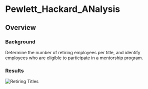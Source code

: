 # Pewlett_Hackard_ANalysis

## Overview

### Background
Determine the number of retiring employees per title, and identify employees who are eligible to participate in a mentorship program. 

### Results
![Retiring Titles](https://github.com/TristanVaccarino/Pewlett_Hackard_ANalysis/blob/main/Data/retiring%20titles%20.png)

